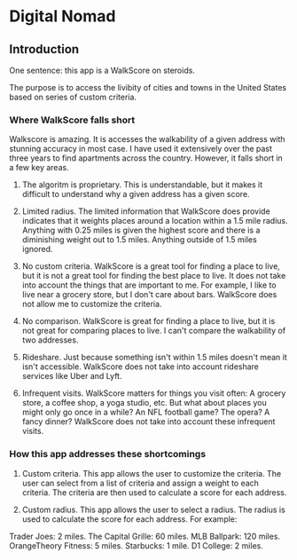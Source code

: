 # Digital Nomad

## Introduction

One sentence: this app is a WalkScore on steroids.

The purpose is to access the livibity of cities and towns in the United States based on series of custom criteria.

### Where WalkScore falls short

Walkscore is amazing.  It is accesses the walkability of a given address with stunning accuracy in most case.   I have used it extensively over the past three years to find apartments across the country.  However, it falls short in a few key areas.

1.  The algoritm is proprietary.  This is understandable, but it makes it difficult to understand why a given address has a given score.

2.  Limited radius.  The limited information that WalkScore does provide indicates that it weights places around a location within a 1.5 mile radius. Anything with 0.25 miles is given the highest score and there is a diminishing weight out to 1.5 miles.  Anything outside of 1.5 miles ignored.

3.  No custom criteria.  WalkScore is a great tool for finding a place to live, but it is not a great tool for finding the best place to live.  It does not take into account the things that are important to me.  For example, I like to live near a grocery store, but I don't care about bars.  WalkScore does not allow me to customize the criteria.

4.  No comparison.  WalkScore is great for finding a place to live, but it is not great for comparing places to live.  I can't compare the walkability of two addresses.

5. Rideshare.  Just because something isn't within 1.5 miles doesn't mean it isn't accessible.  WalkScore does not take into account rideshare services like Uber and Lyft.

6. Infrequent visits.  WalkScore matters for things you visit often:  A grocery store, a coffee shop, a yoga studio, etc.  But what about places you might only go once in a while?  An NFL football game?  The opera?  A fancy dinner?  WalkScore does not take into account these infrequent visits.

### How this app addresses these shortcomings

1. Custom criteria.  This app allows the user to customize the criteria.  The user can select from a list of criteria and assign a weight to each criteria.  The criteria are then used to calculate a score for each address.

2. Custom radius.  This app allows the user to select a radius.  The radius is used to calculate the score for each address.  For example:

Trader Joes: 2 miles.
The Capital Grille: 60 miles.
MLB Ballpark: 120 miles.
OrangeTheory Fitness: 5 miles.
Starbucks: 1 mile.
D1 College: 2 miles.



